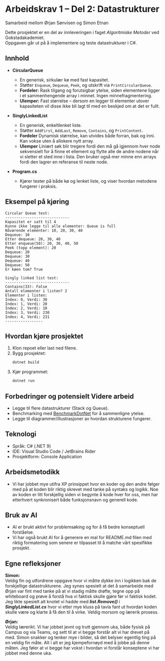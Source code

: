 # Arbeidskrav 1 – Del 2: Datastrukturer
Samarbeid mellom Ørjan Sønvisen og Simon Etnan  

Dette prosjektet er en del av innleveringen i faget *Algoritmiske Metoder* ved Gokstadakademiet.  
Oppgaven går ut på å implementere og teste datastrukturer i C#.

## Innhold

- **CircularQueue<T>**
  - En generisk, sirkulær kø med fast kapasitet.
  - Støtter `Enqueue`, `Dequeue`, `Peek`, og utskrift via `PrintCircularQueue`.
  - **Fordeler:** Rask tilgang og forutsigbar ytelse, siden elementene ligger i et sammenhengende array i minnet. Ingen minnefragmentering.
  - **Ulemper:** Fast størrelse – dersom en legger til elementer utover kapasiteten vil disse ikke bli lagt til med en beskjed om at det er fullt. 

- **SinglyLinkedList<T>**
  - En generisk, enkeltlenket liste.
  - Støtter `AddFirst`, `AddLast`, `Remove`, `Contains`, og `PrintContent`.
  - **Fordeler** Dynamisk størrelse, kan utvides både forran, bak og inni. Kan vokse uten å allokere nytt array.
  - **Ulemper** Liniært søk blir tregere fordi den må gå igjennom hver node sekvensielt for å finne et ellement og flytte alle de andre nodene når vi sletter et sted inne i lista. Den bruker også mer minne enn arrays fordi den lagrer en referanse til neste node.

- **Program.cs**
  - Kjører tester på både kø og lenket liste, og viser hvordan metodene fungerer i praksis.

## Eksempel på kjøring

```text
Circular Queue test:
-----------------------------
Kapasitet er satt til 4
Kunne ikke legge til alle elementer: Queue is full
Nåværende elementer: 10, 20, 30, 40
Dequeue: 10
Etter dequeue: 20, 30, 40
Etter enqueue(50): 20, 30, 40, 50
Peek (topp element): 20
Dequeue: 20
Dequeue: 30
Dequeue: 40
Dequeue: 50
Er køen tom? True
```

```text
Singly linked list test:
-----------------------------
Contains(33): False
Antall elementer i listen? 2
Elementer i listen:
Index: 0, Verdi: 30
Index: 1, Verdi: 20
Index: 2, Verdi: 10
Index: 3, Verdi: 230
Index: 4, Verdi: 231
-----------------
```

## Hvordan kjøre prosjektet

1. Klon repoet eller last ned filene.
2. Bygg prosjektet:
   ```bash
   dotnet build
   ```
3. Kjør programmet:
   ```bash
   dotnet run
   ```

## Forbedringer og potensielt Videre arbeid
- Legge til flere datastrukturer (Stack og Queue).
- Benchmarking med [BenchmarkDotNet](https://benchmarkdotnet.org/) for å sammenligne ytelse.
- Legge til diagrammer/illustrasjoner av hvordan strukturene fungerer.

## Teknologi

- Språk: C# (.NET 9)
- IDE: Visual Studio Code / JetBrains Rider
- Prosjektform: Console Application

## Arbeidsmetodikk
- Vi har jobbet mye utifra XP prinsippet hvor en koder og den andre følger med på at koden blir riktig skrevet med tanke på syntaks og logikk. Noe av koden er litt forskjellig siden vi begynte å kode hver for oss, men har etterhvert synkronisert både funksjonsnavn og generell kode.

## Bruk av AI
- AI er brukt aktivt for problemsøking og for å få bedre konseptuell forståelse. 
- Vi har også brukt AI for å generere en mal for README.md filen med riktig formatering som senere er tilpasset til å matche vårt spesifikke prosjekt.


## Egne refleksjoner

**Simon:**  
Veldig fin og utfordrene oppgave hvor vi måtte dykke inn i logikken bak de forskjellige datastrukturene. Jeg synes spesielt at det å samarbeide med Ørjan var fint med tanke på at vi stadig måtte drøfte, tegne opp på whiteboard og prøve å forstå hva vi faktisk skulle gjøre før vi faktisk kodet. Jeg likte spesielt alt knotet vi hadde med ***list.Remove()*** i ***SinglyLinkedList.cs*** hvor vi etter mye kluss på tavla fant ut hvordan koden skulle være og klarte å få den til å virke. Veldig morsom og lærerik prosess.

**Ørjan:**  
Veldig lærerikt. Vi har jobbet jevnt og trutt gjennom uka, både fysisk på Campus og via Teams, og sett til at vi begge forstår alt vi har drevet på med. 
Simon snakker og tenker mye i bilder, så det belyser egentlig ting på en veldig fin måte. Alt i alt er jeg kjempefornøyd med å jobbe på denne måten. 
Jeg føler at vi begge har vokst i hvordan vi forstår konseptene vi har jobbet med denne uka. 